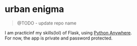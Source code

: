 # urban enigma

> @TODO - update repo name

I am practicinf my skills(lol) of Flask, using [Python Anywhere](https://pythonanywhere.com/).   
For now, the app is private and password protected.
